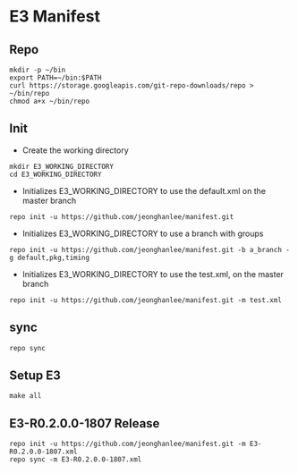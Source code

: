 # E3 Manifest

## Repo

```
mkdir -p ~/bin
export PATH=~/bin:$PATH
curl https://storage.googleapis.com/git-repo-downloads/repo > ~/bin/repo
chmod a+x ~/bin/repo
```


## Init

* Create the working directory
```
mkdir E3_WORKING_DIRECTORY
cd E3_WORKING_DIRECTORY
```

* Initializes E3_WORKING_DIRECTORY to use the default.xml on the master branch

```
repo init -u https://github.com/jeonghanlee/manifest.git
```


* Initializes E3_WORKING_DIRECTORY to use a branch with groups
```
repo init -u https://github.com/jeonghanlee/manifest.git -b a_branch -g default,pkg,timing 
```

* Initializes E3_WORKING_DIRECTORY to use the test.xml, on the master branch
```
repo init -u https://github.com/jeonghanlee/manifest.git -m test.xml
```


## sync

```
repo sync
```

## Setup E3
```
make all
```

## E3-R0.2.0.0-1807 Release

```
repo init -u https://github.com/jeonghanlee/manifest.git -m E3-R0.2.0.0-1807.xml
repo sync -m E3-R0.2.0.0-1807.xml
```